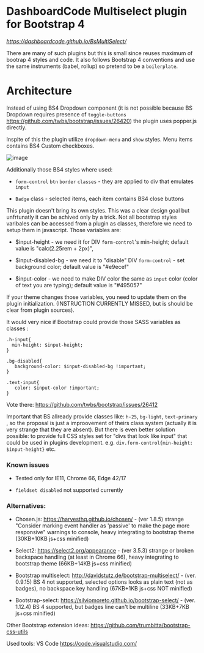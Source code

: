 # DashboardCode Multiselect plugin for Bootstrap 4
*https://dashboardcode.github.io/BsMultiSelect/*

There are many of such plugins but this is small since reuses maximum of bootrap 4 styles and code. It also follows Bootstrap 4 conventions and use the same instruments (babel, rollup) so pretend to be a `boilerplate`.


# Architecture
Instead of using BS4 Dropdown component (it is not possible because BS Dropdown requires presence of `toggle-buttons` https://github.com/twbs/bootstrap/issues/26420) the plugin uses popper.js directly.

Inspite of this the plugin utilize `dropdown-menu` and `show` styles. Menu items contains BS4 Custom checkboxes.

![image](https://user-images.githubusercontent.com/11598038/39988733-cda205e2-5770-11e8-8ca2-0d30cefc3ca1.png)

Additionally those BS4 styles where used:

* `form-control` `btn` `border` `classes` - they are applied to div that emulates `input`

* `Badge` class - selected items, each item contains BS4 close buttons

This plugin doesn't bring its own styles. This was a clear design goal but unfrtunatly it can be achived only by a trick. Not all bootstrap styles varibales can be accessed from a plugin as classes, therefore we need to setup them in javascript. Those variables are:

* $input-height - we need it for DIV `form-control`'s min-height; default value is "calc(2.25rem + 2px)",

* $input-disabled-bg - we need it to "disable" DIV `form-control` - set background color; default value is "#e9ecef"

* $input-color - we need to make DIV color the same as `input` color (color of text you are typing); default value is "#495057"

If your theme changes those variables, you need to update them on the plugin initialization. 
(INSTRUCTION CURRENTLY MISSED, but is should be clear from plugin sources).

It would very nice if Bootstrap could provide those SASS variables as classes :

````
.h-input{
  min-height: $input-height; 
}

.bg-disabled{
   background-color: $input-disabled-bg !important; 
}

.text-input{
   color: $input-color !important;
}
````
Vote there: https://github.com/twbs/bootstrap/issues/26412 

Important that BS allready provide classes like: `h-25`, `bg-light`, `text-primary` , so the proposal is just a improovement of theirs class system (actually it is very strange that they are absent). But there is even better solution possible: to provide full CSS styles set for "divs that look like input" that  could be used in plugins development. e.g. `div.form-control{min-height: $input-height}` etc.

### Known issues
* Tested only for IE11, Chrome 66, Edge 42/17

* `fieldset disabled` not supported currently

### Alternatives:

* Chosen.js: https://harvesthq.github.io/chosen/ - (ver 1.8.5) strange "Consider marking event handler as 'passive' to make the page more responsive" warnings to console, heavy integrating to bootstrap theme (30KB+10KB js+css minified)

* Select2: https://select2.org/appearance - (ver 3.5.3) strange or broken backspace handling (at least in Chrome 66), heavy integrating to bootstrap theme (66KB+14KB js+css minified)

* Bootstrap multiselect: http://davidstutz.de/bootstrap-multiselect/  -  (ver. 0.9.15) BS 4 not supported, selected options looks as plain text (not as badges), no backspace key handling (67KB+1KB js+css NOT minified)

* Bootstrap-select: https://silviomoreto.github.io/bootstrap-select/ - (ver. 1.12.4) BS 4 supported, but badges line can't be multiline (33KB+7KB js+css minified)

Other Bootstrap extension ideas:
https://github.com/trumbitta/bootstrap-css-utils 

Used tools:
VS Code https://code.visualstudio.com/
